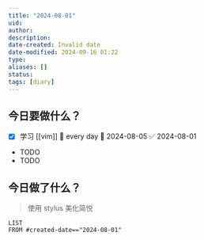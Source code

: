 ```yaml
---
title: "2024-08-01"
uid: 
author: 
description: 
date-created: Invalid date
date-modified: 2024-09-16 01:22
type: 
aliases: []
status: 
tags: [diary]
---
```


## 今日要做什么？

- [x] 学习 [[vim]] 🔁 every day 🛫 2024-08-05 ✅ 2024-08-01
- TODO
- TODO

## 今日做了什么？

> 使用 stylus 美化简悦

```dataviewjs
LIST
FROM #created-date=="2024-08-01"
```
